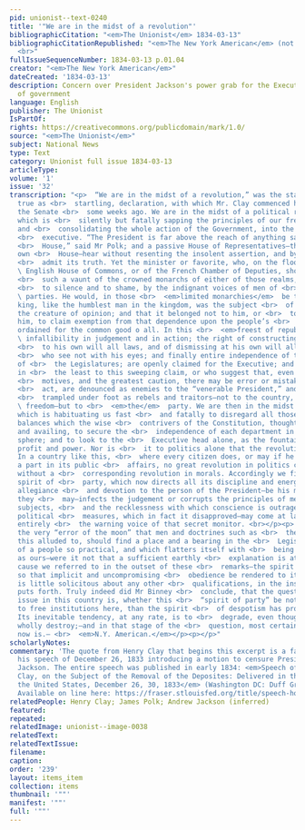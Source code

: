 ```yaml
---
pid: unionist--text-0240
title: '"We are in the midst of a revolution"'
bibliographicCitation: "<em>The Unionist</em> 1834-03-13"
bibliographicCitationRepublished: "<em>The New York American</em> (not yet researched)
  <br>"
fullIssueSequenceNumber: 1834-03-13 p.01.04
creator: "<em>The New York American</em>"
dateCreated: '1834-03-13'
description: Concern over President Jackson's power grab for the Executive Branch
  of government
language: English
publisher: The Unionist
IsPartOf: 
rights: https://creativecommons.org/publicdomain/mark/1.0/
source: "<em>The Unionist</em>"
subject: National News
type: Text
category: Unionist full issue 1834-03-13
articleType: 
volume: '1'
issue: '32'
transcription: "<p>  “We are in the midst of a revolution,” was the startling, and
  true as <br>  startling, declaration, with which Mr. Clay commenced his speech in
  the Senate <br>  some weeks ago. We are in the midst of a political revolution,
  which is <br>  silently but fatally sapping the principles of our free institutions,
  and <br>  consolidating the whole action of the Government, into the will of the
  <br>  executive. “The President is far above the reach of anything said in this
  <br>  House,” said Mr Polk; and a passive House of Representatives—the people’s
  own <br>  House—hear without resenting the insolent assertion, and by their silence
  <br>  admit its truth. Yet the minister or favorite, who, on the floor of the <br>
  \ English House of Commons, or of the French Chamber of Deputies, should hazard
  <br>  such a vaunt of the crowned monarchs of either of those realms, would be put
  <br>  to silence and to shame, by the indignant voices of men of <br>  <em>all</em>
  \ parties. He would, in those <br>  <em>limited monarchies</em>  be told that the
  king, like the humblest man in the kingdom, was the subject <br>  of the laws and
  the creature of opinion; and that it belonged not to him, or <br>  to any one for
  him, to claim exemption from that dependence upon the people’s <br>  representatives,
  ordained for the common good o all. In this <br>  <em>freest of republics,</em>
  \ infallibility in judgement and in action; the right of constructing according
  <br>  to his own will all laws, and of dismissing at his own will all functionaries
  <br>  who see not with his eyes; and finally entire independence of the opinion
  of <br>  the Legislatures; are openly claimed for the Executive; and all who demur
  in <br>  the least to this sweeping claim, or who suggest that, even with the best
  <br>  motives, and the greatest caution, there may be error or mistake in some given
  <br>  act, are denounced as enemies to the “venerable President,” and forthwith
  <br>  trampled under foot as rebels and traitors—not to the country, or to <br>
  \ freedom—but to <br>  <em>the</em>  party. We are then in the midst of a revolution,
  which is habituating us fast <br>  and fatally to disregard all those checks and
  balances which the wise <br>  contrivers of the Constitution, thought sufficient
  and availing, to secure the <br>  independence of each department in its proper
  sphere; and to look to the <br>  Executive head alone, as the fountain of all honor,
  profit and power. Nor is <br>  it to politics alone that the revolution is confined.
  In a country like this, <br>  where every citizen does, or may if he pleases, take
  a part in its public <br>  affairs, no great revolution in politics can be effected
  without a <br>  corresponding revolution in morals. Accordingly we find that the
  spirit of <br>  party, which now directs all its discipline and energy to sustain
  allegiance <br>  and devotion to the person of the President—be his measures what
  they <br>  may—infects the judgement or corrupts the principles of men on other
  subjects, <br>  and the recklessness with which conscience is outraged, in approving
  political <br>  measures, which in fact it disapproved—may come at last to pervert
  entirely <br>  the warning voice of that secret monitor. <br></p><p>  It would seem
  the very “error of the moon” that men and doctrines such as <br>  these we have
  this alluded to, should find a place and a bearing in the <br>  Legislative halls
  of a people so practical, and which flatters itself with <br>  being so enlightened,
  as ours—were it not that a sufficient earthly <br>  explanation is at hand in the
  cause we referred to in the outset of these <br>  remarks—the spirit of party—which,
  so that implicit and uncompromising <br>  obedience be rendered to its mandates,
  is little solicitous about any other <br>  qualifications, in the instruments it
  puts forth. Truly indeed did Mr Binney <br>  conclude, that the question now in
  issue in this country is, whether this <br>  “spirit of party” be not more fatal
  to free institutions here, than the spirit <br>  of despotism has proved elsewhere.
  Its inevitable tendency, at any rate, is to <br>  degrade, even though it may not
  wholly destroy;—and in that stage of the <br>  question, most certainly, this State
  now is.— <br>  <em>N.Y. American.</em></p><p></p>"
scholarlyNotes: 
commentary: 'The quote from Henry Clay that begins this excerpt is a famous one, from
  his speech of December 26, 1833 introducing a motion to censure President Andrew
  Jackson. The entire speech was published in early 1834: <em>Speech of the Hon. Henry
  Clay, on the Subject of the Removal of the Deposites: Delivered in the Senate of
  the United States, December 26, 30, 1833</em> (Washington DC: Duff Green, 1834).
  Available on line here: https://fraser.stlouisfed.org/title/speech-hon-henry-clay-subject-removal-deposites-3712'
relatedPeople: Henry Clay; James Polk; Andrew Jackson (inferred)
featured: 
repeated: 
relatedImage: unionist--image-0038
relatedText: 
relatedTextIssue: 
filename: 
caption: 
order: '239'
layout: items_item
collection: items
thumbnail: '""'
manifest: '""'
full: '""'
---
```

